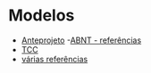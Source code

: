 # Modelos

- [Anteprojeto](https://onedrive.live.com/edit.aspx?cid=00664a182ae91239&page=view&resid=664A182AE91239!55493&parId=664A182AE91239!130&app=Word&wacqt=mru)
-[ABNT - referências](https://blog.mettzer.com/referencia-bibliografica-normas-abnt)
- [TCC](https://www.portal.ufpr.br/tutoriais/tutoriais_normaliza/modelo_trabalho_academico.pdf)
- [várias referências](http://nau.uniriotec.br/index.php/referencias-bibliograficas)